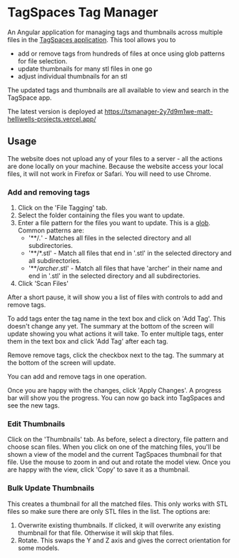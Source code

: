 # TagSpaces Tag Manager

An Angular application for managing tags and thumbnails across multiple files in the [TagSpaces application](https://www.tagspaces.org/). This tool allows you to 
* add or remove tags from hundreds of files at once using glob patterns for file selection.
* update thumbnails for many stl files in one go
* adjust individual thumbnails for an stl

The updated tags and thumbnails are all available to view and search in the TagSpace app.

The latest version is deployed at https://tsmanager-2y7d9m1we-matt-helliwells-projects.vercel.app/

## Usage

The website does not upload any of your files to a server - all the actions are done locally on your machine. Because the website access your local files, it will not work in Firefox or Safari. You will need to use Chrome. 

### Add and removing tags

1. Click on the 'File Tagging' tab.
2. Select the folder containing the files you want to update. 
3. Enter a file pattern for the files you want to update. This is a [glob](https://www.malikbrowne.com/blog/a-beginners-guide-glob-patterns/). Common patterns are:
   * '**/*.*' - Matches all files in the selected directory and all subdirectories.
   * '**/*.stl' -  Match all files that end in '.stl' in the selected directory and all subdirectories.
   * '**/*archer*.stl' -  Match all files that have 'archer' in their name and end in '.stl' in the selected directory and all subdirectories.
4. Click 'Scan Files'

After a short pause, it will show you a list of files with controls to add and remove tags.

To add tags enter the tag name in the text box and click on 'Add Tag'. This doesn't change any yet. The summary at the bottom of the screen will update showing you what actions it will take. To enter multiple tags, enter them in the text box and click 'Add Tag' after each tag.

Remove remove tags, click the checkbox next to the tag. The summary at the bottom of the screen will update.

You can add and remove tags in one operation.

Once you are happy with the changes, click 'Apply Changes'. A progress bar will show you the progress. You can now go back into TagSpaces and see the new tags.

### Edit Thumbnails

Click on the 'Thumbnails' tab. As before, select a directory, file pattern and choose scan files. When you click on one of the matching files, you'll be shown a view of the model and the current TagSpaces thumbnail for that file. Use the mouse to zoom in and out and rotate the model view. Once you are happy with the view, click 'Copy' to save it as a thumbnail.

### Bulk Update Thumbnails

This creates a thumbnail for all the matched files. This only works with STL files so make sure there are only STL files in the list. The options are:
1. Overwrite existing thumbnails. If clicked, it will overwrite any existing thumbnail for that file. Otherwise it will skip that files.
2. Rotate. This swaps the Y and Z axis and gives the correct orientation for some models.